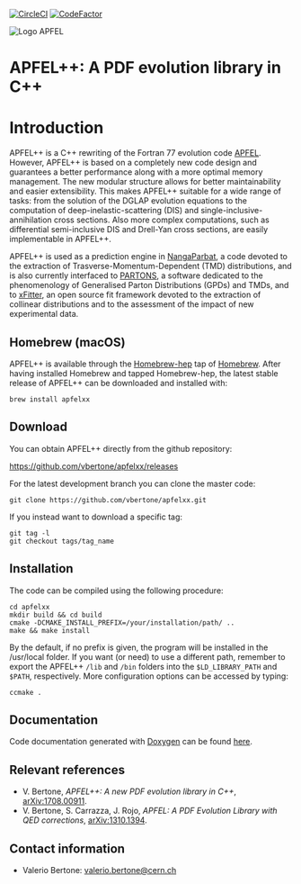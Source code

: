 [![CircleCI](https://circleci.com/gh/vbertone/apfelxx.svg?style=svg&circle-token=079509ce5a2d4da15596d7812b33dca48eec8dc7)](https://circleci.com/gh/vbertone/apfelxx)
[![CodeFactor](https://www.codefactor.io/repository/github/vbertone/apfelxx/badge)](https://www.codefactor.io/repository/github/vbertone/apfelxx)

![](https://github.com/vbertone/apfelxx/raw/master/resources/logo.png "Logo APFEL")


APFEL++: A PDF evolution library in C++
=======================================

# Introduction
 
APFEL++ is a C++ rewriting of the Fortran 77 evolution code
[APFEL](https://github.com/vbertone/apfel). However, APFEL++ is based
on a completely new code design and guarantees a better performance
along with a more optimal memory management. The new modular structure
allows for better maintainability and easier extensibility. This makes
APFEL++ suitable for a wide range of tasks: from the solution of the
DGLAP evolution equations to the computation of
deep-inelastic-scattering (DIS) and single-inclusive-annihilation
cross sections. Also more complex computations, such as differential
semi-inclusive DIS and Drell-Yan cross sections, are easily
implementable in APFEL++.

APFEL++ is used as a prediction engine in
[NangaParbat](https://github.com/vbertone/NangaParbat), a code devoted
to the extraction of Trasverse-Momentum-Dependent (TMD) distributions,
and is also currently interfaced to
[PARTONS](http://partons.cea.fr/partons/doc/html/index.html), a
software dedicated to the phenomenology of Generalised Parton
Distributions (GPDs) and TMDs, and to
[xFitter](https://www.xfitter.org/xFitter/), an open source fit
framework devoted to the extraction of collinear distributions and to
the assessment of the impact of new experimental data.

## Homebrew (macOS)

APFEL++ is available through the
[Homebrew-hep](https://github.com/davidchall/homebrew-hep) tap of
[Homebrew](https://brew.sh). After having installed Homebrew and
tapped Homebrew-hep, the latest stable release of APFEL++ can be
downloaded and installed with:
```Shell
brew install apfelxx
```

## Download

You can obtain APFEL++ directly from the github repository:

https://github.com/vbertone/apfelxx/releases

For the latest development branch you can clone the master code:

```Shell
git clone https://github.com/vbertone/apfelxx.git
```

If you instead want to download a specific tag:

```Shell
git tag -l
git checkout tags/tag_name
```
## Installation 

The code can be compiled using the following procedure:

```Shell
cd apfelxx
mkdir build && cd build
cmake -DCMAKE_INSTALL_PREFIX=/your/installation/path/ ..
make && make install
```
By the default, if no prefix is given, the program will
be installed in the /usr/local folder. If you want (or need) to use a
different path, remember to export the APFEL++ `/lib` and `/bin` folders into the
`$LD_LIBRARY_PATH` and `$PATH`, respectively. More configuration options can be accessed by typing:

```Shell
ccmake .
```

## Documentation

Code documentation generated with [Doxygen](https://www.doxygen.nl/index.html) can be found [here](https://vbertone.github.io/apfelxx/html/index.html).

## Relevant references

- V. Bertone, *APFEL++: A new PDF evolution library in C++*, [arXiv:1708.00911](https://arxiv.org/pdf/1708.00911.pdf).
- V. Bertone, S. Carrazza, J. Rojo, *APFEL: A PDF Evolution Library with QED corrections*, [arXiv:1310.1394](http://arxiv.org/abs/arXiv:1310.1394).

## Contact information

- Valerio Bertone: valerio.bertone@cern.ch
